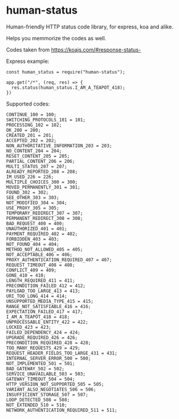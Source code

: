 # human-status

Human-friendly HTTP status code library, for express, koa and alike.

Helps you memmorize the codes as well.

Codes taken from https://koajs.com/#response-status-

Express example:

    const human_status = require("human-status");

    app.get("/*", (req, res) => {
      res.status(human_status.I_AM_A_TEAPOT_418);
    })

Supported codes:

    CONTINUE_100 = 100;
    SWITCHING_PROTOCOLS_101 = 101;
    PROCESSING_102 = 102;
    OK_200 = 200;
    CREATED_201 = 201;
    ACCEPTED_202 = 202;
    NON_AUTHORITATIVE_INFORMATION_203 = 203;
    NO_CONTENT_204 = 204;
    RESET_CONTENT_205 = 205;
    PARTIAL_CONTENT_206 = 206;
    MULTI_STATUS_207 = 207;
    ALREADY_REPORTED_208 = 208;
    IM_USED_226 = 226;
    MULTIPLE_CHOICES_300 = 300;
    MOVED_PERMANENTLY_301 = 301;
    FOUND_302 = 302;
    SEE_OTHER_303 = 303;
    NOT_MODIFIED_304 = 304;
    USE_PROXY_305 = 305;
    TEMPORARY_REDIRECT_307 = 307;
    PERMANENT_REDIRECT_308 = 308;
    BAD_REQUEST_400 = 400;
    UNAUTHORIZED_401 = 401;
    PAYMENT_REQUIRED_402 = 402;
    FORBIDDEN_403 = 403;
    NOT_FOUND_404 = 404;
    METHOD_NOT_ALLOWED_405 = 405;
    NOT_ACCEPTABLE_406 = 406;
    PROXY_AUTHENTICATION_REQUIRED_407 = 407;
    REQUEST_TIMEOUT_408 = 408;
    CONFLICT_409 = 409;
    GONE_410 = 410;
    LENGTH_REQUIRED_411 = 411;
    PRECONDITION_FAILED_412 = 412;
    PAYLOAD_TOO_LARGE_413 = 413;
    URI_TOO_LONG_414 = 414;
    UNSUPPORTED_MEDIA_TYPE_415 = 415;
    RANGE_NOT_SATISFIABLE_416 = 416;
    EXPECTATION_FAILED_417 = 417;
    I_AM_A_TEAPOT_418 = 418;
    UNPROCESSABLE_ENTITY_422 = 422;
    LOCKED_423 = 423;
    FAILED_DEPENDENCY_424 = 424;
    UPGRADE_REQUIRED_426 = 426;
    PRECONDITION_REQUIRED_428 = 428;
    TOO_MANY_REQUESTS_429 = 429;
    REQUEST_HEADER_FIELDS_TOO_LARGE_431 = 431;
    INTERNAL_SERVER_ERROR_500 = 500;
    NOT_IMPLEMENTED_501 = 501;
    BAD_GATEWAY_502 = 502;
    SERVICE_UNAVAILABLE_503 = 503;
    GATEWAY_TIMEOUT_504 = 504;
    HTTP_VERSION_NOT_SUPPORTED_505 = 505;
    VARIANT_ALSO_NEGOTIATES_506 = 506;
    INSUFFICIENT_STORAGE_507 = 507;
    LOOP_DETECTED_508 = 508;
    NOT_EXTENDED_510 = 510;
    NETWORK_AUTHENTICATION_REQUIRED_511 = 511;
